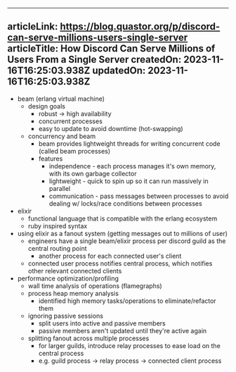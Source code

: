 -----------------------
articleLink: https://blog.quastor.org/p/discord-can-serve-millions-users-single-server
articleTitle: How Discord Can Serve Millions of Users From a Single Server
createdOn: 2023-11-16T16:25:03.938Z
updatedOn: 2023-11-16T16:25:03.938Z
-----------------------

- beam (erlang virtual machine)
  - design goals
    - robust -> high availability
    - concurrent processes
    - easy to update to avoid downtime (hot-swapping)
  - concurrency and beam
    - beam provides lightweight threads for writing concurrent code (called beam processes)
    - features
      - independence - each process manages it's own memory, with its own garbage collector
      - lightweight - quick to spin up so it can run massively in parallel
      - communication - pass messages between processes to avoid dealing w/ locks/race conditions between processes
- elixir
  - functional language that is compatible with the erlang ecosystem
  - ruby inspired syntax
- using elixir as a fanout system (getting messages out to millions of user)
  - engineers have a single beam/elixir process per discord guild as the central routing point
    - another process for each connected user's client
  - connected user process notifies central process, which notifies other relevant connected clients
- performance optimization/profiling
  - wall time analysis of operations (flamegraphs)
  - process heap memory analysis
    - identified high memory tasks/operations to eliminate/refactor them
  - ignoring passive sessions
    - split users into active and passive members
    - passive members aren't updated until they're active again
  - splitting fanout across multiple processes
    - for larger guilds, introduce relay processes to ease load on the central process
    - e.g. guild process -> relay process -> connected client process
